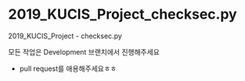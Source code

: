 # 2019_KUCIS_Project_checksec.py
2019_KUCIS_Project - checksec.py

모든 작업은 Development 브랜치에서 진행해주세요
* pull request를 애용해주세요ㅎㅎ
